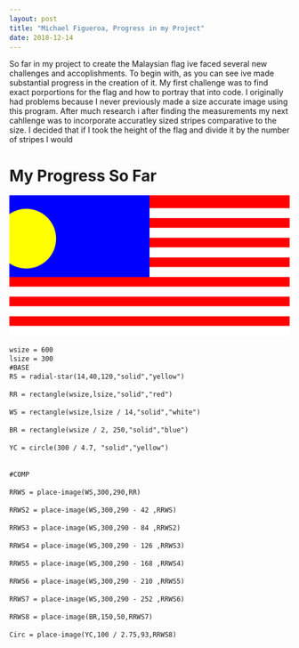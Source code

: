 ```yaml
---
layout: post
title: "Michael Figueroa, Progress in my Project"
date: 2018-12-14
---
```



So far in my project to create the Malaysian flag ive faced several new challenges and accoplishments. To begin with, as you can see ive made substantial progress in the creation of it. My first challenge was to find exact porportions for the flag and how to portray that into code. I originally had problems because I never previously made a size accurate image using this program. After much research i  after finding the measurements my next cahllenge was to incorporate accuratley sized stripes comparative to the size. I decided that if I took the height of the flag and divide it by the number of stripes I would  


# My Progress So Far


![Malaysia](/image/Malaysia.png)

```
wsize = 600 
lsize = 300 
#BASE
RS = radial-star(14,40,120,"solid","yellow")

RR = rectangle(wsize,lsize,"solid","red")

WS = rectangle(wsize,lsize / 14,"solid","white")

BR = rectangle(wsize / 2, 250,"solid","blue")

YC = circle(300 / 4.7, "solid","yellow")


#COMP

RRWS = place-image(WS,300,290,RR)

RRWS2 = place-image(WS,300,290 - 42 ,RRWS)

RRWS3 = place-image(WS,300,290 - 84 ,RRWS2)

RRWS4 = place-image(WS,300,290 - 126 ,RRWS3)

RRWS5 = place-image(WS,300,290 - 168 ,RRWS4)

RRWS6 = place-image(WS,300,290 - 210 ,RRWS5)

RRWS7 = place-image(WS,300,290 - 252 ,RRWS6)

RRWS8 = place-image(BR,150,50,RRWS7)

Circ = place-image(YC,100 / 2.75,93,RRWS8)
```
